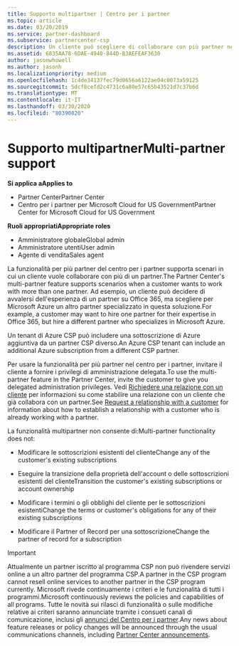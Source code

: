 ```yaml
---
title: Supporto multipartner | Centro per i partner
ms.topic: article
ms.date: 03/20/2019
ms.service: partner-dashboard
ms.subservice: partnercenter-csp
description: Un cliente può scegliere di collaborare con più partner nel programma Cloud Solution Provider specializzati in servizi diversi.
ms.assetid: 6835AA78-6DAE-4940-844D-B3AEFEAF3630
author: jasonwhowell
ms.author: jasonh
ms.localizationpriority: medium
ms.openlocfilehash: 1c4de34137fec79d0656a6122ae04c0073a59125
ms.sourcegitcommit: 5dcf8cefd2c4731c6a80e57c65b43521d7c37b6d
ms.translationtype: MT
ms.contentlocale: it-IT
ms.lasthandoff: 03/30/2020
ms.locfileid: "80390820"
---
```

# <a name="multi-partner-support"></a><span data-ttu-id="eec75-103">Supporto multipartner</span><span class="sxs-lookup"><span data-stu-id="eec75-103">Multi-partner support</span></span>

<span data-ttu-id="eec75-104">**Si applica a**</span><span class="sxs-lookup"><span data-stu-id="eec75-104">**Applies to**</span></span>

-  <span data-ttu-id="eec75-105">Partner Center</span><span class="sxs-lookup"><span data-stu-id="eec75-105">Partner Center</span></span>
-  <span data-ttu-id="eec75-106">Centro per i partner per Microsoft Cloud for US Government</span><span class="sxs-lookup"><span data-stu-id="eec75-106">Partner Center for Microsoft Cloud for US Government</span></span>

<span data-ttu-id="eec75-107">**Ruoli appropriati**</span><span class="sxs-lookup"><span data-stu-id="eec75-107">**Appropriate roles**</span></span>
-   <span data-ttu-id="eec75-108">Amministratore globale</span><span class="sxs-lookup"><span data-stu-id="eec75-108">Global admin</span></span>
-   <span data-ttu-id="eec75-109">Amministratore utenti</span><span class="sxs-lookup"><span data-stu-id="eec75-109">User admin</span></span>
-   <span data-ttu-id="eec75-110">Agente di vendita</span><span class="sxs-lookup"><span data-stu-id="eec75-110">Sales agent</span></span>

<span data-ttu-id="eec75-111">La funzionalità per più partner del centro per i partner supporta scenari in cui un cliente vuole collaborare con più di un partner.</span><span class="sxs-lookup"><span data-stu-id="eec75-111">The Partner Center's multi-partner feature supports scenarios when a customer wants to work with more than one partner.</span></span> <span data-ttu-id="eec75-112">Ad esempio, un cliente può decidere di avvalersi dell'esperienza di un partner su Office 365, ma scegliere per Microsoft Azure un altro partner specializzato in questa soluzione.</span><span class="sxs-lookup"><span data-stu-id="eec75-112">For example, a customer may want to hire one partner for their expertise in Office 365, but hire a different partner who specializes in Microsoft Azure.</span></span> 

<span data-ttu-id="eec75-113">Un tenant di Azure CSP può includere una sottoscrizione di Azure aggiuntiva da un partner CSP diverso.</span><span class="sxs-lookup"><span data-stu-id="eec75-113">An Azure CSP tenant can include an additional Azure subscription from a different CSP partner.</span></span>

<span data-ttu-id="eec75-114">Per usare la funzionalità per più partner nel centro per i partner, invitare il cliente a fornire i privilegi di amministrazione delegata.</span><span class="sxs-lookup"><span data-stu-id="eec75-114">To use the multi-partner feature in the Partner Center, invite the customer to give you delegated administration privileges.</span></span> <span data-ttu-id="eec75-115">Vedi [Richiedere una relazione con un cliente](request-a-relationship-with-a-customer.md) per informazioni su come stabilire una relazione con un cliente che già collabora con un partner.</span><span class="sxs-lookup"><span data-stu-id="eec75-115">See [Request a relationship with a customer](request-a-relationship-with-a-customer.md) for information about how to establish a relationship with a customer who is already working with a partner.</span></span>

<span data-ttu-id="eec75-116">La funzionalità multipartner non consente di:</span><span class="sxs-lookup"><span data-stu-id="eec75-116">Multi-partner functionality does not:</span></span>

- <span data-ttu-id="eec75-117">Modificare le sottoscrizioni esistenti del cliente</span><span class="sxs-lookup"><span data-stu-id="eec75-117">Change any of the customer's existing subscriptions</span></span>

- <span data-ttu-id="eec75-118">Eseguire la transizione della proprietà dell'account o delle sottoscrizioni esistenti del cliente</span><span class="sxs-lookup"><span data-stu-id="eec75-118">Transition the customer's existing subscriptions or account ownership</span></span>

- <span data-ttu-id="eec75-119">Modificare i termini o gli obblighi del cliente per le sottoscrizioni esistenti</span><span class="sxs-lookup"><span data-stu-id="eec75-119">Change the terms or customer's obligations for any of their existing subscriptions</span></span>

- <span data-ttu-id="eec75-120">Modificare il Partner of Record per una sottoscrizione</span><span class="sxs-lookup"><span data-stu-id="eec75-120">Change the partner of record for a subscription</span></span>

> [!IMPORTANT]  
> <span data-ttu-id="eec75-121">Attualmente un partner iscritto al programma CSP non può rivendere servizi online a un altro partner del programma CSP.</span><span class="sxs-lookup"><span data-stu-id="eec75-121">A partner in the CSP program cannot resell online services to another partner in the CSP program currently.</span></span> <span data-ttu-id="eec75-122">Microsoft rivede continuamente i criteri e le funzionalità di tutti i programmi.</span><span class="sxs-lookup"><span data-stu-id="eec75-122">Microsoft continuously reviews the policies and capabilities of all programs.</span></span> <span data-ttu-id="eec75-123">Tutte le novità sui rilasci di funzionalità o sulle modifiche relative ai criteri saranno annunciate tramite i consueti canali di comunicazione, inclusi gli [annunci del Centro per i partner](https://partner.microsoft.com/pcv/announcements).</span><span class="sxs-lookup"><span data-stu-id="eec75-123">Any news about feature releases or policy changes will be announced through the usual communications channels, including [Partner Center announcements](https://partner.microsoft.com/pcv/announcements).</span></span>






